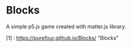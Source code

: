 # Blocks
A simple p5.js game created with matter.js library.

[1] : https://purefour.github.io/Blocks/ "Blocks"
